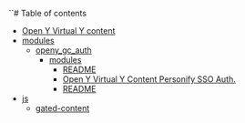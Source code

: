 ``# Table of contents

* [Open Y Virtual Y content](README.md)
* [modules](modules/README.md)
  * [openy\_gc\_auth](modules/openy_gc_auth/README.md)
    * [modules](modules/openy_gc_auth/modules/README.md)
      * [README](modules/openy_gc_auth/modules/openy_gc_auth_custom.md)
      * [Open Y Virtual Y Content Personify SSO Auth.][1]
      * [README](modules/openy_gc_auth/modules/openy_gc_auth_daxko_sso.md)
* [js](js/README.md)
  * [gated-content](js/gated-content.md)

[1]: modules/openy_gc_auth/modules/openy_gc_auth_personify.md
